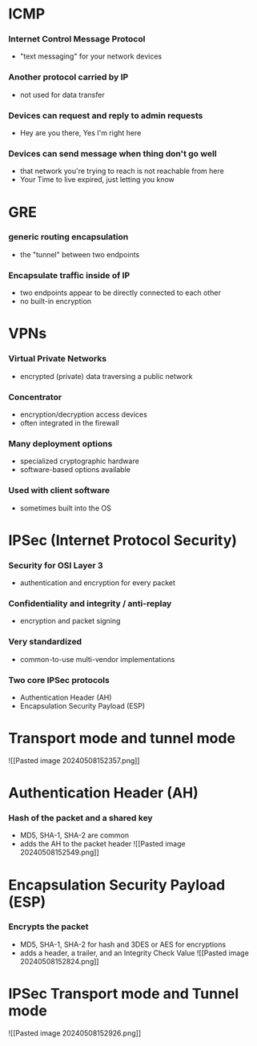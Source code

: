 # ICMP
### Internet Control Message Protocol
- "text messaging" for your network devices
### Another protocol carried by IP
- not used for data transfer
### Devices can request and reply to admin requests
- Hey are you there, Yes I'm right here
### Devices can send message when thing don't go well
- that network you're trying to reach is not reachable from here
- Your Time to live expired, just letting you know
# GRE
### generic routing encapsulation
- the "tunnel" between two endpoints
### Encapsulate traffic inside of IP
- two endpoints appear to be directly connected to each other
- no built-in encryption
# VPNs
### Virtual Private Networks
- encrypted (private) data traversing a public network
### Concentrator
- encryption/decryption access devices
- often integrated in the firewall
### Many deployment options
- specialized cryptographic hardware
- software-based options available
### Used with client software
- sometimes built into the OS
# IPSec (Internet Protocol Security)
### Security for OSI Layer 3
- authentication and encryption for every packet
###  Confidentiality and integrity / anti-replay
- encryption and packet signing
### Very standardized
- common-to-use multi-vendor implementations
### Two core IPSec protocols
- Authentication Header (AH)
- Encapsulation Security Payload (ESP)
# Transport mode and tunnel mode
![[Pasted image 20240508152357.png]]
# Authentication Header (AH)
### Hash of the packet and a shared key
- MD5, SHA-1, SHA-2 are common
- adds the AH to the packet header
![[Pasted image 20240508152549.png]]
# Encapsulation Security Payload (ESP)
### Encrypts the packet
- MD5, SHA-1, SHA-2 for hash and 3DES or AES for encryptions
- adds a header, a trailer, and an Integrity Check Value
  ![[Pasted image 20240508152824.png]]
# IPSec Transport mode and Tunnel mode
  ![[Pasted image 20240508152926.png]]